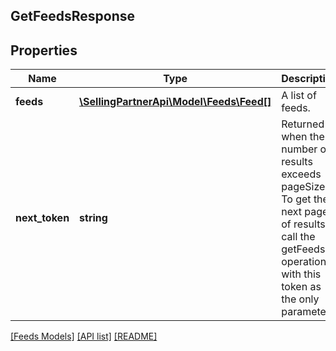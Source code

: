 ## GetFeedsResponse

## Properties

Name | Type | Description | Notes
------------ | ------------- | ------------- | -------------
**feeds** | [**\SellingPartnerApi\Model\Feeds\Feed[]**](Feed.md) | A list of feeds. |
**next_token** | **string** | Returned when the number of results exceeds pageSize. To get the next page of results, call the getFeeds operation with this token as the only parameter. | [optional]

[[Feeds Models]](../) [[API list]](../../Api) [[README]](../../../README.md)
